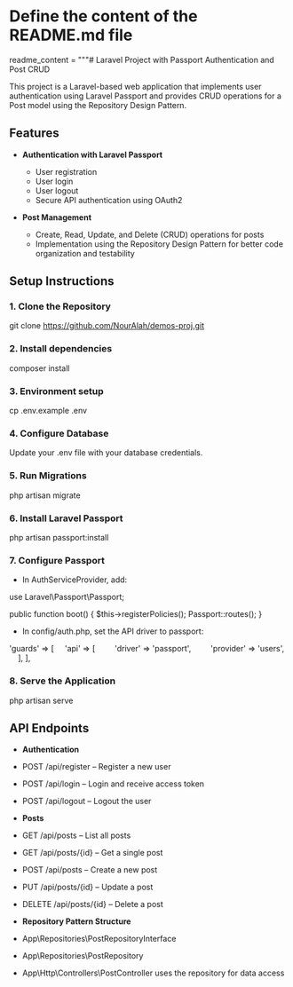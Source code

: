 # Define the content of the README.md file
readme_content = """# Laravel Project with Passport Authentication and Post CRUD

This project is a Laravel-based web application that implements user authentication using Laravel Passport and provides CRUD operations for a Post model using the Repository Design Pattern.

## Features

- **Authentication with Laravel Passport**
  - User registration
  - User login
  - User logout
  - Secure API authentication using OAuth2

- **Post Management**
  - Create, Read, Update, and Delete (CRUD) operations for posts
  - Implementation using the Repository Design Pattern for better code organization and testability

## Setup Instructions

### 1. Clone the Repository

git clone https://github.com/NourAlah/demos-proj.git

### 2. Install dependencies

composer install 

### 3. Environment setup

cp .env.example .env

### 4. Configure Database

Update your .env file with your database credentials.

### 5. Run Migrations

php artisan migrate

### 6. Install Laravel Passport

php artisan passport:install

### 7. Configure Passport

- In AuthServiceProvider, add: 

use Laravel\\Passport\\Passport;

public function boot()
{
    $this->registerPolicies();
    Passport::routes();
}

- In config/auth.php, set the API driver to passport:

'guards' => [
    'api' => [
        'driver' => 'passport',
        'provider' => 'users',
    ],
],


### 8. Serve the Application

php artisan serve



## API Endpoints

- **Authentication**
- POST /api/register – Register a new user
- POST /api/login – Login and receive access token
- POST /api/logout – Logout the user

- **Posts**
- GET /api/posts – List all posts
- GET /api/posts/{id} – Get a single post
- POST /api/posts – Create a new post
- PUT /api/posts/{id} – Update a post
- DELETE /api/posts/{id} – Delete a post

- **Repository Pattern Structure**
- App\Repositories\PostRepositoryInterface
- App\Repositories\PostRepository
- App\Http\Controllers\PostController uses the repository for data access


